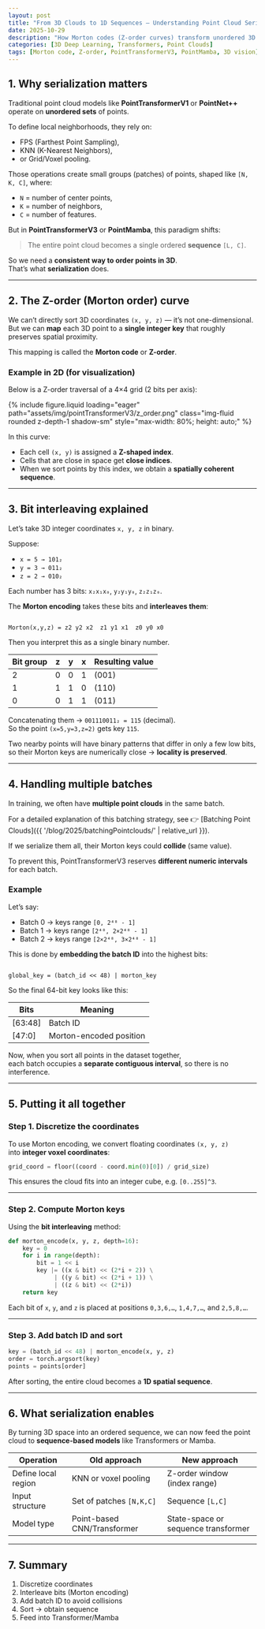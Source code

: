 ```yaml
---
layout: post
title: "From 3D Clouds to 1D Sequences — Understanding Point Cloud Serialization"
date: 2025-10-29
description: "How Morton codes (Z-order curves) transform unordered 3D point clouds into ordered sequences for modern architectures like PointTransformerV3 and PointMamba."
categories: [3D Deep Learning, Transformers, Point Clouds]
tags: [Morton code, Z-order, PointTransformerV3, PointMamba, 3D vision]
---
```


## 1. Why serialization matters

Traditional point cloud models like **PointTransformerV1** or **PointNet++** operate on **unordered sets** of points.

To define local neighborhoods, they rely on:
- FPS (Farthest Point Sampling),
- KNN (K-Nearest Neighbors),
- or Grid/Voxel pooling.

Those operations create small groups (patches) of points, shaped like `[N, K, C]`, where:
- `N` = number of center points,
- `K` = number of neighbors,
- `C` = number of features.

But in **PointTransformerV3** or **PointMamba**, this paradigm shifts:
> The entire point cloud becomes a single ordered **sequence** `[L, C]`.

So we need a **consistent way to order points in 3D**.  
That’s what **serialization** does.

---

## 2. The Z-order (Morton order) curve

We can’t directly sort 3D coordinates `(x, y, z)` — it’s not one-dimensional.  
But we can **map** each 3D point to a **single integer key** that roughly preserves spatial proximity.

This mapping is called the **Morton code** or **Z-order**.

### Example in 2D (for visualization)

Below is a Z-order traversal of a 4×4 grid (2 bits per axis):

{% include figure.liquid loading="eager" path="assets/img/pointTransformerV3/z_order.png" class="img-fluid rounded z-depth-1 shadow-sm" style="max-width: 80%; height: auto;" %} 

In this curve:
- Each cell `(x, y)` is assigned a **Z-shaped index**.
- Cells that are close in space get **close indices**.
- When we sort points by this index, we obtain a **spatially coherent sequence**.

---

## 3. Bit interleaving explained

Let’s take 3D integer coordinates `x, y, z` in binary.

Suppose:
- `x = 5 → 101₂`
- `y = 3 → 011₂`
- `z = 2 → 010₂`

Each number has 3 bits: `x₂x₁x₀`, `y₂y₁y₀`, `z₂z₁z₀`.

The **Morton encoding** takes these bits and **interleaves them**:

```

Morton(x,y,z) = z2 y2 x2  z1 y1 x1  z0 y0 x0

```

Then you interpret this as a single binary number.

| Bit group | z | y | x | Resulting value |
|------------|---|---|---|-----------------|
| 2 | 0 | 0 | 1 | (001) |
| 1 | 1 | 1 | 0 | (110) |
| 0 | 0 | 1 | 1 | (011) |

Concatenating them → `001110011₂ = 115` (decimal).  
So the point `(x=5,y=3,z=2)` gets key `115`.

Two nearby points will have binary patterns that differ in only a few low bits,  
so their Morton keys are numerically close → **locality is preserved**.


---

## 4. Handling multiple batches

In training, we often have **multiple point clouds** in the same batch.  

For a detailed explanation of this batching strategy, see
👉 [Batching Point Clouds]({{ '/blog/2025/batchingPointclouds/' | relative_url }}).

If we serialize them all, their Morton keys could **collide** (same value).

To prevent this, PointTransformerV3 reserves **different numeric intervals** for each batch.

### Example

Let’s say:
- Batch 0 → keys range `[0, 2⁴⁸ - 1]`
- Batch 1 → keys range `[2⁴⁸, 2×2⁴⁸ - 1]`
- Batch 2 → keys range `[2×2⁴⁸, 3×2⁴⁸ - 1]`

This is done by **embedding the batch ID** into the highest bits:

```

global_key = (batch_id << 48) | morton_key

```

So the final 64-bit key looks like this:

| Bits | Meaning |
|------|----------|
| [63:48] | Batch ID |
| [47:0]  | Morton-encoded position |

Now, when you sort all points in the dataset together,  
each batch occupies a **separate contiguous interval**, so there is no interference.

---

## 5. Putting it all together

### Step 1. Discretize the coordinates

To use Morton encoding, we convert floating coordinates `(x, y, z)`  
into **integer voxel coordinates**:

```python
grid_coord = floor((coord - coord.min(0)[0]) / grid_size)
````

This ensures the cloud fits into an integer cube, e.g. `[0..255]^3`.

---

### Step 2. Compute Morton keys

Using the **bit interleaving** method:

```python
def morton_encode(x, y, z, depth=16):
    key = 0
    for i in range(depth):
        bit = 1 << i
        key |= ((x & bit) << (2*i + 2)) \
             | ((y & bit) << (2*i + 1)) \
             | ((z & bit) << (2*i))
    return key
```

Each bit of `x`, `y`, and `z` is placed at positions `0,3,6,…`, `1,4,7,…`, and `2,5,8,…`.

---

### Step 3. Add batch ID and sort

```python
key = (batch_id << 48) | morton_encode(x, y, z)
order = torch.argsort(key)
points = points[order]
```

After sorting, the entire cloud becomes a **1D spatial sequence**.

---

## 6. What serialization enables

By turning 3D space into an ordered sequence,
we can now feed the point cloud to **sequence-based models** like Transformers or Mamba.

| Operation           | Old approach                | New approach                        |
| ------------------- | --------------------------- | ----------------------------------- |
| Define local region | KNN or voxel pooling        | Z-order window (index range)        |
| Input structure     | Set of patches `[N,K,C]`    | Sequence `[L,C]`                    |
| Model type          | Point-based CNN/Transformer | State-space or sequence transformer |

---

## 7. Summary 

1. Discretize coordinates
2. Interleave bits (Morton encoding)
3. Add batch ID to avoid collisions
4. Sort → obtain sequence
5. Feed into Transformer/Mamba


